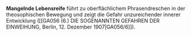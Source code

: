 
**Mangelnde Lebensreife** führt zu oberflächlichem Phrasendreschen in der theosophischen Bewegung und zeigt die Gefahr unzureichender innerer Entwicklung ([[GA056 (6.) DIE SOGENANNTEN GEFAHREN DER EINWEIHUNG, Berlin, 12. Dezember 1907|GA056/6]]).
